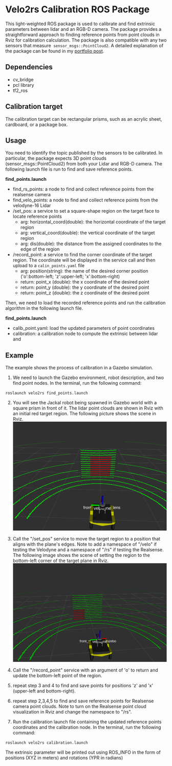 # Velo2rs Calibration ROS Package

This light-weighted ROS package is used to calibrate and find extrinsic parameters between lidar and an RGB-D camera. The package provides a straightforward approach to finding reference points from point clouds in Rviz for calibration calculation. The package is also compatible with any two sensors that measure` sensor_msgs::PointCloud2`. A detailed explanation of the package can be found in my [portfolio post](https://jiasenzheng.github.io/projects/0-slam-and-point-cloud-colourisation).

## Dependencies
* cv_bridge
* pcl library
* tf2_ros

## Calibration target

The calibration target can be rectangular prisms, such as an acrylic sheet, cardboard, or a package box.

## Usage 

You need to identify the topic published by the sensors to be calibrated. In particular, the package expects 3D point clouds (sensor_msgs::PointCloud2) from both your Lidar and RGB-D camera. The following launch file is run to find and save reference points.

**find_points.launch**
* find_rs_points: a node to find and collect reference points from the realsense camera
* find_velo_points: a node to find and collect reference points from the velodyne-16 Lidar
* /set_pos: a service to set a square-shape region on the target face to locate reference points
    - arg: horizontal_coord(double): the horizontal coordinate of the target region
    - arg: vertical_coord(double): the vertical coordinate of the target region
    - arg: dis(double): the distance from the assigned coordinates to the edge of the region
* /record_point: a service to find the corner coordinate of the target region. The coordinate will be displayed in the service call and then upload to a `calin_points.yaml` file
    - arg: position(string): the name of the desired corner position ('o':bottom-left; 'z':upper-left; 'x':bottom-right) 
    - return: point_x (double): the x coordinate of the desired point
    - return: point_y (double): the y coordinate of the desired point
    - return: point_z (double): the z coordinate of the desired point

Then, we need to load the recorded reference points and run the calibration algorithm in the following launch file.

**find_points.launch**
* calib_point.yaml: load the updated parameters of point coordinates
* calibration: a calibration node to compute the extrinsic between lidar and 

## Example

The example shows the process of calibration in a Gazebo simulation. 
1. We need to launch the Gazebo environment, robot description, and two find point nodes. In the terminal, run the following command:
```shell
roslaunch velo2rs find_points.launch
```
2. You will see the Jackal robot being spawned in Gazebo world with a square prism in front of it. The lidar point clouds are shown in Rviz with an initial red target region. The following picture shows the scene in Rviz.
![image info](./images/calib1.png)

3. Call the "/set_pos" service to move the target region to a position that aligns with the plane's edges. Note to add a namespace of "/velo" if testing the Velodyne and a namespace of "/rs" if testing the Realsense. 
The following image shows the scene of setting the region to the bottom-left corner of the target plane in Rviz.
![image info](./images/calib7.png)

4. Call the "/record_point" service with an argument of 'o' to return and update the bottom-left point of the region.

5. repeat step 3 and 4 to find and save points for positions 'z' and 'x' (upper-left and bottom-right).

6. repeat step 2,3,4,5 to find and save reference points for Realsense camera point clouds. Note to turn on the Realsense point cloud visualization in Rviz and change the namespace to "/rs".

7. Run the calibration launch file containing the updated reference points coordinates and the calibration node. In the terminal, run the following command:
```shell
roslaunch velo2rs calibration.launch
```
The extrinsic parameter will be printed out using ROS_INFO in the form of positions (XYZ in meters) and rotations (YPR in radians)


